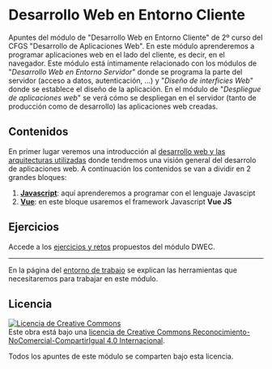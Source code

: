 # Desarrollo Web en Entorno Cliente
Apuntes del módulo de "Desarrollo Web en Entorno Cliente" de 2º curso del CFGS "Desarrollo de Aplicaciones Web". En este módulo aprenderemos a programar aplicaciones web en el lado del cliente, es decir, en el navegador. Este módulo está íntimamente relacionado con los módulos de "_Desarrollo Web en Entorno Servidor_" donde se programa la parte del servidor (acceso a datos, autenticación, ...) y "_Diseño de interficies Web_" donde se establece el diseño de la aplicación. En el módulo de "_Despliegue de aplicaciones web_" se verá cómo se despliegan en el servidor (tanto de producción como de desarrollo) las aplicaciones web creadas.

## Contenidos
En primer lugar veremos una introducción al [desarrollo web y las arquitecturas utilizadas](arquitect.md) donde tendremos una visión general del desarrolo de aplicaciones web. A continuación los contenidos se van a dividir en 2 grandes bloques:
1. **[Javascript](01-js)**: aquí aprenderemos a programar con el lenguaje Javascipt
2. **[Vue](02-vue)**: en este bloque usaremos el framework Javascript **Vue JS**

## Ejercicios
Accede a los [ejercicios y retos](./ejercicios.md) propuestos del módulo DWEC.

---

En la página del [entorno de trabajo](entorno.md) se explican las herramientas que necesitaremos para trabajar en este módulo.

## Licencia
<a rel="license" href="http://creativecommons.org/licenses/by-nc-sa/4.0/"><img alt="Licencia de Creative Commons" style="border-width:0" src="https://i.creativecommons.org/l/by-nc-sa/4.0/88x31.png" /></a><br />Este obra está bajo una <a rel="license" href="http://creativecommons.org/licenses/by-nc-sa/4.0/">licencia de Creative Commons Reconocimiento-NoComercial-CompartirIgual 4.0 Internacional</a>.

Todos los apuntes de este módulo se comparten bajo esta licencia.

